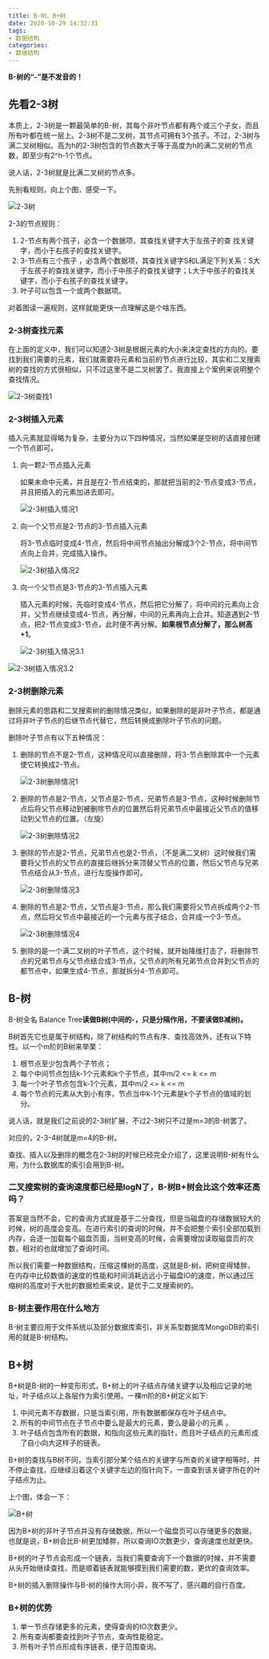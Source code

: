 ```yaml
---
title: B-树、B+树
date: 2020-10-29 14:32:31
tags:
- 数据结构
categories:
- 数据结构
---
```


**B-树的“-”是不发音的！**

## 先看2-3树

本质上，2-3树是一颗最简单的B-树，其每个非叶节点都有两个或三个子女，而且所有叶都在统一层上。2-3树不是二叉树，其节点可拥有3个孩子。不过，2-3树与满二叉树相似。高为h的2-3树包含的节点数大于等于高度为h的满二叉树的节点数，即至少有2^h-1个节点。

说人话，2-3树就是比满二叉树的节点多。

先别看规则，向上个图，感受一下。

![2-3树](http://cdn.lehanbal.top/2-3%E6%A0%91.png)

2-3的节点规则：

1. 2-节点有两个孩子，必含一个数据项，其查找关键字大于左孩子的查 找关键字，而小于右孩子的查找关键字。
2. 3-节点有三个孩子 ，必含两个数据项，其查找关键字S和L满足下列关系：S大于左孩子的查找关键字，而小于中孩子的查找关键字；L大于中孩子的查找关键字，而小于右孩子的查找关键字。
3. 叶子可以包含一个或两个数据项。

对着图读一遍规则，这样就能更快一点理解这是个啥东西。

### 2-3树查找元素

在上面的定义中，我们可以知道2-3树是根据元素的大小来决定查找的方向的。要找到我们需要的元素，我们就需要将元素和当前的节点进行比较，其实和二叉搜索树的查找的方式很相似，只不过这里不是二叉树罢了。我直接上个案例来说明整个查找情况。

![2-3树查找1](https://gitee.com/lehanbal/blog-image/raw/master/img/2-3树查找1.png)

### 2-3树插入元素

插入元素就显得略为复杂，主要分为以下四种情况，当然如果是空树的话直接创建一个节点即可。

1. 向一颗2-节点插入元素

   如果未命中元素，并且是在2-节点结束的，那就把当前的2-节点变成3-节点，并且把插入的元素加进去即可。

   ![2-3树插入情况1](http://cdn.lehanbal.top/2-3%E6%A0%91%E6%8F%92%E5%85%A5%E6%83%85%E5%86%B51.png)

2. 向一个父节点是2-节点的3-节点插入元素

   将3-节点临时变成4-节点，然后将中间节点抽出分解成3个2-节点，将中间节点向上合并，完成插入操作。

   ![2-3树插入情况2](http://cdn.lehanbal.top/2-3%E6%A0%91%E6%8F%92%E5%85%A5%E6%83%85%E5%86%B52.png)

3. 向一个父节点是3-节点的3-节点插入元素

   插入元素的时候，先临时变成4-节点，然后把它分解了，将中间的元素向上合并，父节点继续变成4-节点，再分解，中间的元素再向上合并。知道遇到2-节点，把2-节点变成3-节点，此时便不再分解。**如果根节点分解了，那么树高+1**。

   ![2-3树插入情况3.1](http://cdn.lehanbal.top/2-3%E6%A0%91%E6%8F%92%E5%85%A5%E6%83%85%E5%86%B53.1.png)

![2-3树插入情况3.2](http://cdn.lehanbal.top/2-3%E6%A0%91%E6%8F%92%E5%85%A5%E6%83%85%E5%86%B53.2.png)

### 2-3树删除元素

删除元素的思路和二叉搜索树的删除情况类似，如果删除的是非叶子节点，都是通过将非叶子节点的后继节点代替它，然后转换成删除叶子节点的问题。

删除叶子节点有以下五种情况：

1. 删除的节点不是2-节点，这种情况可以直接删除，将3-节点删除其中一个元素使它转换成2-节点。

   ![2-3树删除情况1](http://cdn.lehanbal.top/2-3%E6%A0%91%E5%88%A0%E9%99%A4%E6%83%85%E5%86%B51.png)

2. 删除的节点是2-节点，父节点是2-节点，兄弟节点是3-节点，这种时候删除节点后将父节点移动到被删除节点的位置然后将兄弟节点中最接近父节点的值移动到父节点的位置。（左旋）

   ![2-3树删除情况2](http://cdn.lehanbal.top/2-3%E6%A0%91%E5%88%A0%E9%99%A4%E6%83%85%E5%86%B52.png)

3. 删除的节点是2-节点，兄弟节点也是2-节点，（不是满二叉树）这时候我们需要将父节点的父节点的直接后继拆分来顶替父节点的位置，然后父节点与兄弟节点结合从3-节点，进行左旋操作即可。

   ![2-3树删除情况3](http://cdn.lehanbal.top/2-3%E6%A0%91%E5%88%A0%E9%99%A4%E6%83%85%E5%86%B53.png)

4. 删除的节点是2-节点，父节点是3-节点，那么我们需要将父节点拆成两个2-节点，然后将父节点中最接近的一个元素与孩子结合，合并成一个3-节点。

   ![2-3树删除情况4](http://cdn.lehanbal.top/2-3%E6%A0%91%E5%88%A0%E9%99%A4%E6%83%85%E5%86%B54.png)

5. 删除的是一个满二叉树的叶子节点，这个时候，就开始降维打击了，将删除节点的兄弟节点与父节点结合成3-节点，父节点的所有兄弟节点合并到父节点的都节点中，如果生成4-节点，那就拆分4-节点即可。


## B-树

B-树全名 Balance Tree**读做B树(中间的-，只是分隔作用，不要读做B减树)。**

B树首先它也是属于树结构，除了树结构的节点有序、查找高效外，还有以下特性。以一个m阶的B树来举栗：

1. 根节点至少包含两个子节点；
2. 每个中间节点包括k-1个元素和k个子节点，其中m/2 <= k <= m
3. 每一个叶子节点包含k-1个元素，其中m/2 <= k <= m
4. 每个节点的元素从大到小有序，节点当中k-1个元素是k个子节点的值域的划分。

说人话，就是我们之前说的2-3树扩展，不过2-3树只不过是m=3的B-树罢了。

对应的，2-3-4树就是m=4的B-树。

查找、插入以及删除的概念在2-3树的时候已经完全介绍了，这里说明B-树有什么用，为什么数据库的索引会用到B-树。

### 二叉搜索树的查询速度都已经是logN了，B-树B+树会比这个效率还高吗？

答案是当然不会，它的查询方式就是基于二分查找，但是当磁盘的存储数据较大的时候，树的高度会变高。在进行索引的查询的时候，并不会把整个索引全部加载到内存，会逐一加载每个磁盘页面，当树变高的时候，会需要增加读取磁盘页的次数，相对的也就增加了查询时间。

所以我们需要一种数据结构，压缩这棵树的高度，这就是B-树，把树变得矮胖，在内存中比较数值的速度的性能和时间消耗远远小于磁盘IO的速度，所以通过压缩树的高度对于大批的数据检索来说，是优于二叉搜索树的。

### B-树主要作用在什么地方

B-树主要应用于文件系统以及部分数据库索引，非关系型数据库MongoDB的索引用的就是B-树结构。

## B+树

B+树是B-树的一种变形形式，B+树上的叶子结点存储关键字以及相应记录的地址，叶子结点以上各层作为索引使用。一棵m阶的B+树定义如下:

1. 中间元素不存数据，只是当索引用，所有数据都保存在叶子结点中。
2. 所有的中间节点在子节点中要么是最大的元素，要么是最小的元素 。
3. 叶子结点包含所有的数据，和指向这些元素的指针，而且叶子结点的元素形成了自小向大这样子的链表。

B+树的查找与B树不同，当索引部分某个结点的关键字与所查的关键字相等时，并不停止查找，应继续沿着这个关键字左边的指针向下，一直查到该关键字所在的叶子结点为止。

上个图，体会一下：

![B+树](http://cdn.lehanbal.top/B+%E6%A0%91.png)

因为B+树的非叶子节点并没有存储数据，所以一个磁盘页可以存储更多的数据，也就是说，B+树会比B-树更加矮胖，所以查询IO次数更少，查询速度也就更快。

B+树的叶子节点会形成一个链表，当我们需要查询下一个数据的时候，并不需要从头开始继续查找，而是顺着链表就能够摸到我们需要的数，更优的查询效率。

B+树的插入删除操作与B-树的操作大同小异，我不写了，感兴趣的自行百度。



### B+树的优势

1. 单一节点存储更多的元素，使得查询的IO次数更少。
2. 所有查询都要查找到叶子节点，查询性能稳定。
3. 所有叶子节点形成有序链表，便于范围查询。